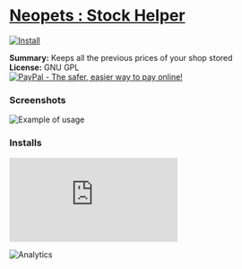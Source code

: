 # [Neopets : Stock Helper](.)

[![Install](../../resources/image/install_button.jpg)](../../../../raw/master/scripts/Neopets_Stock_Helper/60748.user.js)

**Summary:** Keeps all the previous prices of your shop stored<br />
**License:** GNU GPL<br />
[![PayPal - The safer, easier way to pay online!](https://www.paypalobjects.com/en_US/i/btn/btn_donate_SM.gif "PayPal - The safer, easier way to pay online!")](https://goo.gl/DNfg2w)

### Screenshots
![Example of usage](Example%20of%20usage.png)


### Installs
![Daily installs](http://gm.wesley.eti.br/count.php?id=scripts/Neopets_Stock_Helper/60748.user.js&type=image)

![Analytics](https://ga-beacon.appspot.com/UA-462297-6/master/Neopets_Stock_Helper?pixel)
